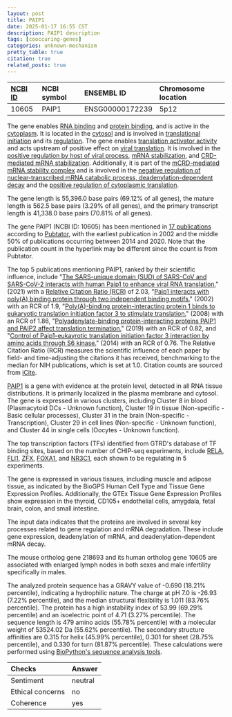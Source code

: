 ```yaml
---
layout: post
title: PAIP1
date: 2025-01-17 16:55 CST
description: PAIP1 description
tags: [cooccuring-genes]
categories: unknown-mechanism
pretty_table: true
citation: true
related_posts: true
---
```




| [NCBI ID](https://www.ncbi.nlm.nih.gov/gene/10605) | NCBI symbol | ENSEMBL ID | Chromosome location |
| :-------- | :------- | :-------- | :------- |
| 10605  | PAIP1 | ENSG00000172239 | 5p12 |



The gene enables [RNA binding](https://amigo.geneontology.org/amigo/term/GO:0003723) and [protein binding](https://amigo.geneontology.org/amigo/term/GO:0005515), and is active in the [cytoplasm](https://amigo.geneontology.org/amigo/term/GO:0005737). It is located in the [cytosol](https://amigo.geneontology.org/amigo/term/GO:0005829) and is involved in [translational initiation](https://amigo.geneontology.org/amigo/term/GO:0006413) and its [regulation](https://amigo.geneontology.org/amigo/term/GO:0006446). The gene enables [translation activator activity](https://amigo.geneontology.org/amigo/term/GO:0008494) and acts upstream of positive effect on [viral translation](https://amigo.geneontology.org/amigo/term/GO:0019081). It is involved in the [positive regulation by host of viral process](https://amigo.geneontology.org/amigo/term/GO:0044794), [mRNA stabilization](https://amigo.geneontology.org/amigo/term/GO:0048255), and [CRD-mediated mRNA stabilization](https://amigo.geneontology.org/amigo/term/GO:0070934). Additionally, it is part of the [mCRD-mediated mRNA stability complex](https://amigo.geneontology.org/amigo/term/GO:0106002) and is involved in the [negative regulation of nuclear-transcribed mRNA catabolic process, deadenylation-dependent decay](https://amigo.geneontology.org/amigo/term/GO:1900152) and the [positive regulation of cytoplasmic translation](https://amigo.geneontology.org/amigo/term/GO:2000767).


The gene length is 55,396.0 base pairs (69.12% of all genes), the mature length is 562.5 base pairs (3.29% of all genes), and the primary transcript length is 41,338.0 base pairs (70.81% of all genes).


The gene PAIP1 (NCBI ID: 10605) has been mentioned in [17 publications](https://pubmed.ncbi.nlm.nih.gov/?term=%22PAIP1%22) according to [Pubtator](https://academic.oup.com/nar/article/47/W1/W587/5494727), with the earliest publication in 2002 and the middle 50% of publications occurring between 2014 and 2020. Note that the publication count in the hyperlink may be different since the count is from Pubtator.


The top 5 publications mentioning PAIP1, ranked by their scientific influence, include "[The SARS-unique domain (SUD) of SARS-CoV and SARS-CoV-2 interacts with human Paip1 to enhance viral RNA translation.](https://pubmed.ncbi.nlm.nih.gov/33876849)" (2021) with a [Relative Citation Ratio (RCR)](https://journals.plos.org/plosbiology/article?id=10.1371/journal.pbio.1002541) of 2.03, "[Paip1 interacts with poly(A) binding protein through two independent binding motifs.](https://pubmed.ncbi.nlm.nih.gov/11997512)" (2002) with an RCR of 1.9, "[Poly(A)-binding protein-interacting protein 1 binds to eukaryotic translation initiation factor 3 to stimulate translation.](https://pubmed.ncbi.nlm.nih.gov/18725400)" (2008) with an RCR of 1.86, "[Polyadenylate-binding protein-interacting proteins PAIP1 and PAIP2 affect translation termination.](https://pubmed.ncbi.nlm.nih.gov/30992367)" (2019) with an RCR of 0.82, and "[Control of Paip1-eukayrotic translation initiation factor 3 interaction by amino acids through S6 kinase.](https://pubmed.ncbi.nlm.nih.gov/24396066)" (2014) with an RCR of 0.76. The Relative Citation Ratio (RCR) measures the scientific influence of each paper by field- and time-adjusting the citations it has received, benchmarking to the median for NIH publications, which is set at 1.0. Citation counts are sourced from [iCite](https://icite.od.nih.gov).


[PAIP1](https://www.proteinatlas.org/ENSG00000172239-PAIP1) is a gene with evidence at the protein level, detected in all RNA tissue distributions. It is primarily localized in the plasma membrane and cytosol. The gene is expressed in various clusters, including Cluster 8 in blood (Plasmacytoid DCs - Unknown function), Cluster 19 in tissue (Non-specific - Basic cellular processes), Cluster 31 in the brain (Non-specific - Transcription), Cluster 29 in cell lines (Non-specific - Unknown function), and Cluster 44 in single cells (Oocytes - Unknown function).


The top transcription factors (TFs) identified from GTRD's database of TF binding sites, based on the number of CHIP-seq experiments, include [RELA](https://www.ncbi.nlm.nih.gov/gene/5970), [FLI1](https://www.ncbi.nlm.nih.gov/gene/2313), [ZFX](https://www.ncbi.nlm.nih.gov/gene/7543), [FOXA1](https://www.ncbi.nlm.nih.gov/gene/3169), and [NR3C1](https://www.ncbi.nlm.nih.gov/gene/2908), each shown to be regulating in 5 experiments.





The gene is expressed in various tissues, including muscle and adipose tissue, as indicated by the BioGPS Human Cell Type and Tissue Gene Expression Profiles. Additionally, the GTEx Tissue Gene Expression Profiles show expression in the thyroid, CD105+ endothelial cells, amygdala, fetal brain, colon, and small intestine.


The input data indicates that the proteins are involved in several key processes related to gene regulation and mRNA degradation. These include gene expression, deadenylation of mRNA, and deadenylation-dependent mRNA decay.


The mouse ortholog gene 218693 and its human ortholog gene 10605 are associated with enlarged lymph nodes in both sexes and male infertility specifically in males.


The analyzed protein sequence has a GRAVY value of -0.690 (18.21% percentile), indicating a hydrophilic nature. The charge at pH 7.0 is -26.93 (7.22% percentile), and the median structural flexibility is 1.011 (83.76% percentile). The protein has a high instability index of 53.99 (69.29% percentile) and an isoelectric point of 4.71 (3.27% percentile). The sequence length is 479 amino acids (55.78% percentile) with a molecular weight of 53524.02 Da (55.62% percentile). The secondary structure affinities are 0.315 for helix (45.99% percentile), 0.301 for sheet (28.75% percentile), and 0.330 for turn (81.87% percentile). These calculations were performed using [BioPython's sequence analysis tools](https://biopython.org/docs/1.75/api/Bio.SeqUtils.ProtParam.html).





| Checks    | Answer |
| :-------- | :------- |
| Sentiment  | neutral   |
| Ethical concerns | no     |
| Coherence    | yes    |